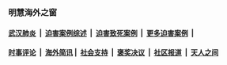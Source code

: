 
### 明慧海外之窗

####  [武汉肺炎](indexes/365.md?t=03191700) &nbsp;|&nbsp;  [迫害案例综述](indexes/328.md?t=03191700) &nbsp;|&nbsp; [迫害致死案例](indexes/277.md?t=03191700)  &nbsp;|&nbsp; [更多迫害案例](indexes/81.md?t=03191700)  &nbsp;|&nbsp; 
####  [时事评论](indexes/19.md?t=03191700) &nbsp;|&nbsp; [海外简讯](indexes/245.md?t=03191700)&nbsp;|&nbsp;  [社会支持](indexes/140.md?t=03191700) &nbsp;|&nbsp; [褒奖决议](indexes/282.md?t=03191700) &nbsp;|&nbsp; [社区报道](indexes/91.md?t=03191700)  &nbsp;|&nbsp; [天人之间](indexes/78.md?t=03191700) 

